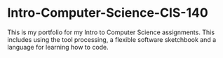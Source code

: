 # Intro-Computer-Science-CIS-140

This is my portfolio for my Intro to Computer Science assignments. This includes using the tool processing, a flexible software sketchbook and a language for learning how to code.
